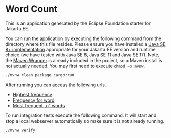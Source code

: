 # Word Count

This is an application generated by the Eclipse Foundation starter for Jakarta EE.

You can run the application by executing the following command from the directory where this file resides. Please ensure you have installed a [Java SE 8+ implementation](https://adoptium.net/?variant=openjdk8) appropriate for your Jakarta EE version and runtime choice (we have tested with Java SE 8, Java SE 11 and Java SE 17). Note, the [Maven Wrapper](https://maven.apache.org/wrapper/) is already included in the project, so a Maven install is not actually needed. You may first need to execute `chmod +x mvnw`.

```
./mvnw clean package cargo:run
```

After running you can access the following urls.

- [Highest frequency](http://localhost:8080/word-count/rest/word-count/highest-frequency?text=The%20sun%20shines%20over%20the%20lake)
- [Frequency for word](http://localhost:8080/word-count/rest/word-count/frequency-for-word?text=The%20sun%20shines%20over%20the%20lake&word=lake)
- [Most frequent „n‟ words](http://localhost:8080/word-count/rest/word-count/most-frequent-n-words?text=The%20sun%20shines%20over%20the%20lake&n=3)

To run integration tests execute the following command. It will start and stop a local webserver automatically so make sure it is not already running.

```
./mvnw verify
```
